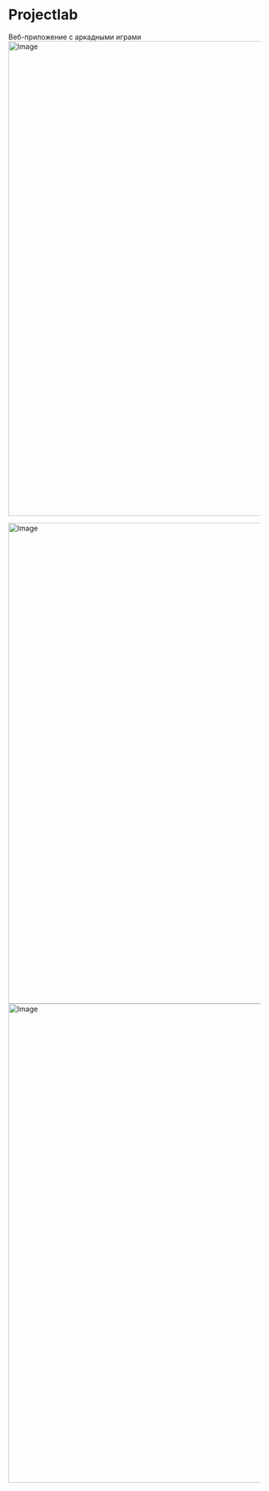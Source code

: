 # Projectlab

Веб-приложение с аркадными играми
<img width="1920" height="948" alt="Image" src="https://github.com/user-attachments/assets/403d76d3-ef05-420e-bb0e-a11e01974c97" />

<img width="1911" height="960" alt="Image" src="https://github.com/user-attachments/assets/88c88851-cba1-439f-9fba-818565453b02" />

<img width="1920" height="957" alt="Image" src="https://github.com/user-attachments/assets/cb1d5f23-911a-4725-a400-84529eb3baed" />
